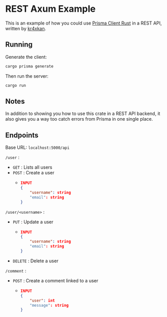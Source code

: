 # REST Axum Example

This is an example of how you could use [Prisma Client Rust](https://github.com/Brendonovich/prisma-client-rust) in a REST API, written by [kr4xkan](https://github.com/kr4xkan). 

## Running

Generate the client:

```bash
cargo prisma generate
```

Then run the server:

```bash
cargo run
```

## Notes

In addition to showing you how to use this crate in a REST API backend, it also gives you a way too catch errors from Prisma in one single place.

## Endpoints

Base URL: `localhost:5000/api`

`/user` :
- `GET` : Lists all users
- `POST` : Create a user
  - ```json
    INPUT
    {
        "username": string
        "email": string
    }
`/user/<username>` :
- `PUT` : Update a user
  - ```json
    INPUT
    {
        "username": string
        "email": string
    }
- `DELETE` : Delete a user

`/comment` :
- `POST` : Create a comment linked to a user
  - ```json
    INPUT
    {
        "user": int
        "message": string
    }
